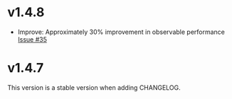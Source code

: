 # v1.4.8

- Improve: Approximately 30% improvement in observable performance [Issue #35](https://gitlab.com/aggre/businessman/issues/35)

# v1.4.7

This version is a stable version when adding CHANGELOG.
